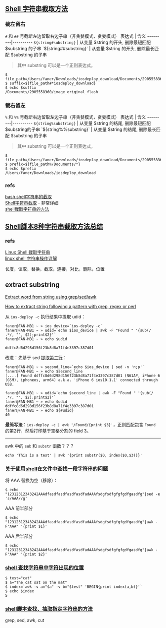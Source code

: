 
## [Shell 字符串截取方法](https://blog.csdn.net/qq_33951180/article/details/68059098)

### 截左留右

`#` 和 `##` 号截断左边留取右边子串（非贪婪模式，贪婪模式） 
表达式 | 含义
---------|----------
`${string#substring}`	| 从变量 $string 的开头, 删除最短匹配 $substring 的子串
`${string##substring}`	| 从变量 $string 的开头, 删除最长匹配 $substring 的子串

> 其中 substring 可以是一个正则表达式。

```
$ file_path=/Users/faner/Downloads/iosdeploy_download/Documents/2905558360/image_original_flash
$ suffix=${file_path#*iosdeploy_download}
$ echo $suffix
/Documents/2905558360/image_original_flash
```

### 截右留左

`%` 和 `%%` 号截断右边留取左边子串（非贪婪模式，贪婪模式） 
表达式 | 含义
---------|----------
`${string%substring}`	| 从变量 $string 的结尾, 删除最短匹配 $substring的子串
`${string%%substring}`	| 从变量 $string 的结尾, 删除最长匹配 $substring 的子串

> 其中 substring 可以是一个正则表达式。

```
$ file_path=/Users/faner/Downloads/iosdeploy_download/Documents/2905558360/image_original_flash
$ prefix=${file_path%/Documents/*}
$ echo $prefix
/Users/faner/Downloads/iosdeploy_download
```

### refs

[bash shell字符串的截取](https://www.cnblogs.com/liuweijian/archive/2009/12/27/1633661.html)  
[Shell字符串截取](http://c.biancheng.net/view/1120.html) - 非常详细  
[shell截取字符串的方法](https://www.jianshu.com/p/4ceca1a2d265)  

## [Shell脚本8种字符串截取方法总结](https://www.jb51.net/article/56563.htm)

### refs

[Linux Shell 截取字符串](https://www.cnblogs.com/fengbohello/p/5954895.html)  
[linux shell 字符串操作详解](https://www.iteye.com/blog/justcoding-1963463)  

长度，读取，替换，截取，连接，对比，删除，位置

## extract substring

[Extract word from string using grep/sed/awk](https://askubuntu.com/questions/697120/extract-word-from-string-using-grep-sed-awk)

[How to extract string following a pattern with grep, regex or perl](https://stackoverflow.com/questions/5080988/how-to-extract-string-following-a-pattern-with-grep-regex-or-perl)

从 `ios-deploy -c` 执行结果中提取 udid：

```
faner@FAN-MB1 ~ » ios_device=`ios-deploy -c`
faner@FAN-MB1 ~ » udid=`echo $ios_device | awk -F "Found " '{sub(/ .*/, "", $2);print$2}'`
faner@FAN-MB1 ~ » echo $udid

ddffc8d6d298d156f23b8d8a71f4e3397c387d01
```

改进：先基于 sed [提取第二行](https://blog.csdn.net/WMSOK/article/details/78463199)：

```
faner@FAN-MB1 ~ » second_line=`echo $ios_device | sed -n 'n;p'`
faner@FAN-MB1 ~ » echo $second_line
[....] Found ddffc8d6d298d156f23b8d8a71f4e3397c387d01 (N61AP, iPhone 6 (GSM), iphoneos, arm64) a.k.a. 'iPhone 6 ios10.1.1' connected through USB.

faner@FAN-MB1 ~ » udid=`echo $second_line | awk -F "Found " '{sub(/ .*/, "", $2);print$2}'`
faner@FAN-MB1 ~ » echo $udid
ddffc8d6d298d156f23b8d8a71f4e3397c387d01
faner@FAN-MB1 ~ » echo ${#udid}
40
```

**最简写法**：`ios-deploy -c | awk '/Found/{print $3}'`，正则匹配包含 `Found` 的第2行，然后打印基于空格分割的 field 3。

---

awk 中的 `sub` 和 `substr` 函数？？？

```
echo 'This is a test' | awk '{print substr($0, index($0,$3))}'
```

### [关于使用shell在文件中查找一段字符串的问题](https://bbs.csdn.net/topics/380208443)

将 AAA 替换为空（移除）：

```
$ echo "12312312343242AAAdfasdfasdfasdfasdfadAAAfsdgfsdfgfgfgdfgasdfg"|sed -e 's/AAA//g'
```

AAA 前半部分

```
$ echo "12312312343242AAAdfasdfasdfasdfasdfadAAAfsdgfsdfgfgfgdfgasdfg"|awk -F"AAA" '{print $1}'
```

AAA 后半部分

```
$ echo "12312312343242AAAdfasdfasdfasdfasdfadAAAfsdgfsdfgfgfgdfgasdfg"|awk -F"AAA" '{print $2}'
```

### [shell 查找字符串中字符出现的位置](https://www.cnblogs.com/sea-stream/p/11403014.html)

```
$ test="cat"
$ a="The cat sat on the mat"
$ index=`awk -v a="$a" -v b="$test" 'BEGIN{print index(a,b)}'`
$ echo $index
5
```

### [shell脚本查找、抽取指定字符串的方法](https://blog.csdn.net/u011006622/article/details/85048488)

grep, sed, awk, cut
